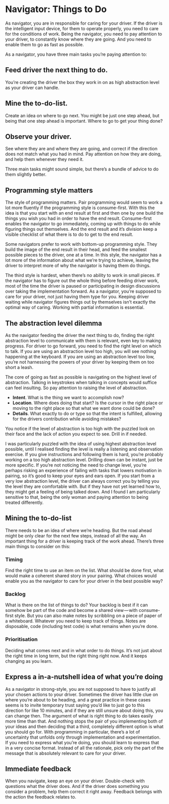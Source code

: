 # Navigator: Things to Do

As navigator, you are in responsible for caring for your driver. If the driver is the intelligent input device, for them to operate properly, you need to care for the conditions of work. Being the navigator, you need to pay attention to your driver, to constantly know where they are going. And you need to enable them to go as fast as possible.

As a navigator, you have three main tasks you’re paying attention to:

## Feed driver the next thing to do.

You’re creating the driver the box they work in on as high abstraction level as your driver can handle.

## Mine the to-do-list.

Create an idea on where to go next. You might be just one step ahead, but being that one step ahead is important. Where to go to get your thing done?
## Observe your driver.

See where they are and where they are going, and correct if the direction does not match what you had in mind. Pay attention on how they are doing, and help them whenever they need it.

Three main tasks might sound simple, but there’s a bundle of advice to do them slightly better.

## Programming style matters

The style of programming matters. Pair programming would seem to work a lot more fluently if the programming style is consume-first. With this the idea is that you start with an end result at first and then one by one build the things you wish you had in order to have the end result. Consume-first enables the navigator to go immediately, coming up with things to do while figuring things out themselves. And the end result and it’s division keep a visible checklist of what there is to do to get to the end result.

Some navigators prefer to work with bottom-up programming style. They build the image of the end result in their head, and feed the smallest possible pieces to the driver, one at a time. In this style, the navigator has a lot more of the information about what we’re trying to achieve, leaving the driver to interpret more of why the navigator is having them do things.

The third style is hardest, when there’s no ability to work in small pieces. If the navigator has to figure out the whole thing before feeding driver work, most of the time the driver is paused or participating in design discussions over taking the implementation forward. As a navigator, you’re supposed to care for your driver, not just having them type for you. Keeping driver waiting while navigator figures things out by themselves isn’t exactly the optimal way of caring. Working with partial information is essential.

## The abstraction level dilemma

As the navigator feeding the driver the next thing to do, finding the right abstraction level to communicate with them is relevant, even key to making progress. For driver to go forward, you need to find the right level on which to talk. If you are using an abstraction level too high, you will see nothing happening at the keyboard. If you are using an abstraction level too low, you’re not harnessing the powers of your driver by keeping them on too short a leash.

The core of going as fast as possible is navigating on the highest level of abstraction. Talking in keystrokes when talking in concepts would suffice can feel insulting. So pay attention to raising the level of abstraction.

  * **Intent**. What is the thing we want to accomplish now?
  * **Location**. Where does doing that start? Is the cursor in the right place or moving to the right place so that what we want done could be done?
  * **Details**. What exactly to do or type so that the intent is fulfilled, allowing for the drivers contribution while avoiding mistakes?

You notice if the level of abstraction is too high with the puzzled look on their face and the lack of action you expect to see. Drill in if needed.

I was particularly puzzled with the idea of using highest abstraction level possible, until I realised finding the level is really a listening and observation exercise. If you give instructions and following them is hard, you’re probably working on a too high abstraction level. Drilling down can be instant, just be more specific. If you’re not noticing the need to change level, you’re perhaps risking an experience of failing with tasks that lowers motivation in pairing, so it’s good to keep your eyes and ears open. If you start from a very low abstraction level, the driver can always correct you by telling you the level they are comfortable with. But if they have not yet learned how to, they might get a feeling of being talked down. And I found I am particularly sensitive to that, being the only woman and paying attention to being treated differently.

## Mining the to-do-list

There needs to be an idea of where we’re heading. But the road ahead might be only clear for the next few steps, instead of all the way. An important thing for a driver is keeping track of the work ahead. There’s three main things to consider on this:

### Timing

Find the right time to use an item on the list. What should be done first, what would make a coherent shared story in your pairing. What choices would enable you as the navigator to care for your driver in the best possible way?

### Backlog

What is there on the list of things to do? Your backlog is best if it can somehow be part of the code and become a shared view — with consume-first style. But you can also make notes by scribbling on a piece of paper of a whiteboard. Whatever you need to keep track of things. Notes are disposable, code (including test code) is what remains when you’re done.

### Prioritisation

Deciding what comes next and in what order to do things. It’s not just about the right time in long term, but the right thing right now. And it keeps changing as you learn.

## Express a in-a-nutshell idea of what you’re doing

As a navigator in strong-style, you are not supposed to have to justify all your chosen actions to your driver. Sometimes the driver has little clue on where you’re about to be heading, and a great practice in these cases seems is to invite temporary trust saying you’d like to just go to this direction for like 10 minutes, and if they are still unsure about doing this, you can change then. The argument of what is right thing to do takes easily more time than that. And nothing stops the pair of you implementing both of your ideas and then deciding that a third, completely different option is what you should go for. With programming in particular, there’s a lot of uncertainty that unfolds only through implementation and experimentation.
If you need to express what you’re doing, you should learn to express that in a very concise format. Instead of all the rationale, pick only the part of the message that is absolutely relevant to care for your driver.

## Immediate feedback

When you navigate, keep an eye on your driver. Double-check with questions what the driver does. And if the driver does something you consider a problem, help them correct it right away. Feedback belongs with the action the feedback relates to.
